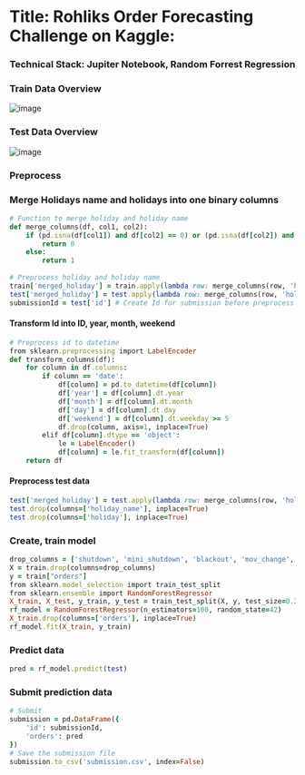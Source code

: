 # Title: Rohliks Order Forecasting Challenge on Kaggle: 
### Technical Stack: Jupiter Notebook, Random Forrest Regression 
### Train Data Overview 
![image](https://github.com/dangminh214/Rohliks-Order-Forecasting-Challenge/assets/51837721/b11b5b71-eaeb-4bec-a330-e94d8695b9d1)

### Test Data Overview
![image](https://github.com/dangminh214/Rohliks-Order-Forecasting-Challenge/assets/51837721/ebebc1bf-94f9-41df-8d32-e4e1d6edfd09)

### Preprocess
### Merge Holidays name and holidays into one binary columns
```ruby
# Function to merge holiday and holiday name
def merge_columns(df, col1, col2): 
    if (pd.isna(df[col1]) and df[col2] == 0) or (pd.isna(df[col2]) and df[col1] == 0):
        return 0
    else:
        return 1
    
# Preprocess holiday and holiday name 
train['merged_holiday'] = train.apply(lambda row: merge_columns(row, 'holiday_name', 'holiday'), axis=1)
test['merged_holiday'] = test.apply(lambda row: merge_columns(row, 'holiday_name', 'holiday'), axis=1)
submissionId = test['id'] # Create Id for submission before preprocess Id column in test data 
```

#### Transform Id into ID, year, month, weekend 
```ruby
# Preprocess id to datetime
from sklearn.preprocessing import LabelEncoder
def transform_columns(df):
    for column in df.columns:
        if column == 'date':
            df[column] = pd.to_datetime(df[column])
            df['year'] = df[column].dt.year
            df['month'] = df[column].dt.month
            df['day'] = df[column].dt.day
            df['weekend'] = df[column].dt.weekday >= 5 
            df.drop(column, axis=1, inplace=True)
        elif df[column].dtype == 'object':
            le = LabelEncoder()
            df[column] = le.fit_transform(df[column])
    return df
```
#### Preprocess test data 
```ruby
test['merged_holiday'] = test.apply(lambda row: merge_columns(row, 'holiday_name', 'holiday'), axis=1)
test.drop(columns=['holiday_name'], inplace=True)
test.drop(columns=['holiday'], inplace=True)
```
### Create, train model 
```ruby
drop_columns = ['shutdown', 'mini_shutdown', 'blackout', 'mov_change', 'frankfurt_shutdown', 'precipitation', 'snow', 'user_activity_1', 'user_activity_2']
X = train.drop(columns=drop_columns)
y = train["orders"]
from sklearn.model_selection import train_test_split
from sklearn.ensemble import RandomForestRegressor
X_train, X_test, y_train, y_test = train_test_split(X, y, test_size=0.2, random_state=42)
rf_model = RandomForestRegressor(n_estimators=100, random_state=42)
X_train.drop(columns=['orders'], inplace=True)
rf_model.fit(X_train, y_train)
```

### Predict data 
```ruby
pred = rf_model.predict(test)
```

### Submit prediction data 
```ruby
# Submit 
submission = pd.DataFrame({
    'id': submissionId,
    'orders': pred
})
# Save the submission file
submission.to_csv('submission.csv', index=False)
```
